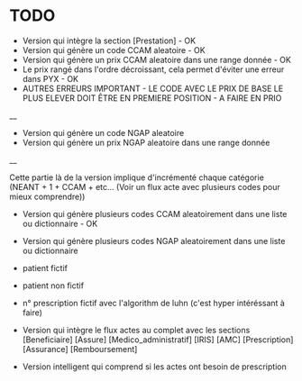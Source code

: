 # TODO

- Version qui intègre la section [Prestation] - OK
- Version qui génère un code CCAM aleatoire - OK
- Version qui génère un prix CCAM aleatoire dans une range donnée - OK
- Le prix rangé dans l'ordre décroissant, cela permet d'éviter une erreur dans PYX - OK
- AUTRES ERREURS IMPORTANT - LE CODE AVEC LE PRIX DE BASE LE PLUS ELEVER DOIT ÊTRE EN PREMIERE POSITION  - A FAIRE EN PRIO

__

- Version qui génère un code NGAP aleatoire
- Version qui génère un prix NGAP aleatoire dans une range donnée

__

Cette partie là de la version implique d'incrémenté chaque catégorie
(NEANT + 1 + CCAM + etc... (Voir un flux acte avec plusieurs codes pour mieux comprendre))


- Version qui génère plusieurs codes CCAM aleatoirement dans une liste ou dictionnaire - OK
- Version qui génère plusieurs codes NGAP aleatoirement dans une liste ou dictionnaire



- patient fictif
- patient non fictif

- n° prescription fictif avec l'algorithm de luhn (c'est hyper intéréssant à faire)







- Version qui intègre le flux actes au complet avec les sections [Beneficiaire] [Assure] [Medico_administratif] [IRIS] [AMC] [Prescription] [Assurance] [Remboursement]
- Version intelligent qui comprend si les actes ont besoin de prescription
